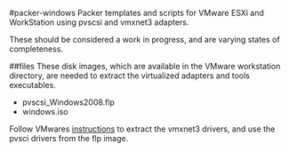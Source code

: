 #packer-windows
Packer templates and scripts for VMware ESXi and WorkStation using pvscsi and vmxnet3 adapters.

These should be considered a work in progress, and are varying states of completeness.

##files
These disk images, which are available in the VMware workstation directory, are needed to extract the virtualized adapters and tools executables.

* pvscsi_Windows2008.flp
* windows.iso

Follow VMwares [instructions](http://kb.vmware.com/selfservice/microsites/search.do?language=en_US&cmd=displayKC&externalId=2032184) to extract the vmxnet3 drivers, and use the pvsci drivers from the flp image.

